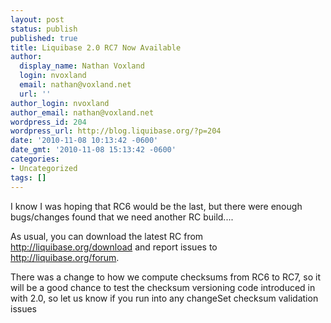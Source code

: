 ```yaml
---
layout: post
status: publish
published: true
title: Liquibase 2.0 RC7 Now Available
author:
  display_name: Nathan Voxland
  login: nvoxland
  email: nathan@voxland.net
  url: ''
author_login: nvoxland
author_email: nathan@voxland.net
wordpress_id: 204
wordpress_url: http://blog.liquibase.org/?p=204
date: '2010-11-08 10:13:42 -0600'
date_gmt: '2010-11-08 15:13:42 -0600'
categories:
- Uncategorized
tags: []
---
```



I know I was hoping that RC6 would be the last, but there were enough bugs/changes found that we need another RC build....


As usual, you can download the latest RC from <a href="http://liquibase.org/download">http://liquibase.org/download</a> and report issues to <a href="http://liquibase.org/forum">http://liquibase.org/forum</a>.


There was a change to how we compute checksums from RC6 to RC7, so it will be a good chance to test the checksum versioning code introduced in with 2.0, so let us know if you run into any changeSet checksum validation issues
